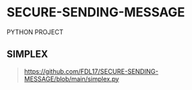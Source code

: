 # SECURE-SENDING-MESSAGE
PYTHON PROJECT
## SIMPLEX
> https://github.com/FDL17/SECURE-SENDING-MESSAGE/blob/main/simplex.py
